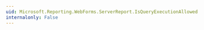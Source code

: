 ```yaml
---
uid: Microsoft.Reporting.WebForms.ServerReport.IsQueryExecutionAllowed
internalonly: False
---
```

